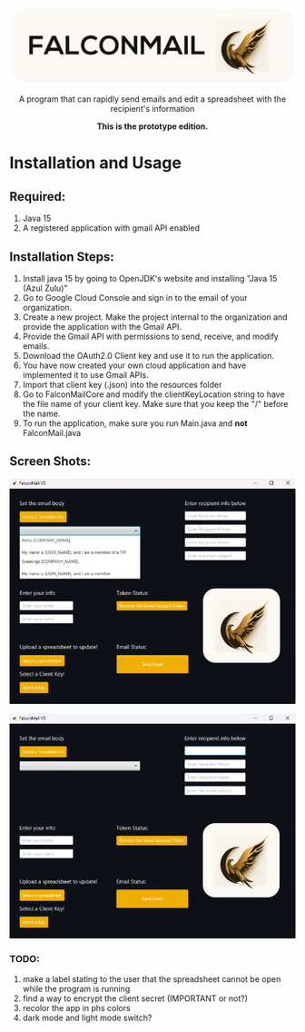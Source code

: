 <div align="center">

![FalconMail Logo (2).png](src%2Fmain%2Fjava%2Fcom%2Fcompany%2Fother%2FFalconMail%20Logo%20%282%29.png)

A program that can rapidly send emails and edit a spreadsheet with the recipient's information

**This is the prototype edition.**
</div>

# Installation and Usage
## Required:
1) Java 15
2) A registered application with gmail API enabled

## Installation Steps:
1) Install java 15 by going to OpenJDK's website and installing "Java 15 (Azul Zulu)"
2) Go to Google Cloud Console and sign in to the email of your organization.
3) Create a new project. Make the project internal to the organization and provide the application with the Gmail API.
4) Provide the Gmail API with permissions to send, receive, and modify emails.
5) Download the OAuth2.0 Client key and use it to run the application.
6) You have now created your own cloud application and have implemented it to use Gmail APIs. 
7) Import that client key (.json) into the resources folder
8) Go to FalconMailCore and modify the clientKeyLocation string to have the file name of your client key. Make sure that you keep the "/" before the name.
9) To run the application, make sure you run Main.java and **not** FalconMail.java

## Screen Shots:
![betterHome.png](src%2Fmain%2Fjava%2Fcom%2Fcompany%2Fother%2FbetterHome.png)



![mainframe.png](src%2Fmain%2Fjava%2Fcom%2Fcompany%2Fother%2Fmainframe.png)

### TODO:
1) make a label stating to the user that the spreadsheet cannot be open while the program is running
2) find a way to encrypt the client secret (IMPORTANT or not?)
3) recolor the app in phs colors
4) dark mode and light mode switch?